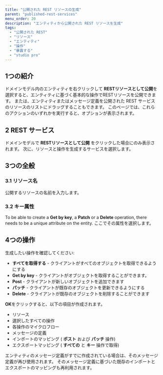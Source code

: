 ```yaml
---
title: "公開された REST リソースの生成"
parent: "published-rest-services"
menu_order: 20
description: "エンティティから公開された REST リソースを生成"
tags:
  - "公開された REST"
  - "リソース"
  - "エンティティ"
  - "操作"
  - "暴露する"
  - "studio pro"
---
```


## 1つの紹介

ドメインモデル内のエンティティを右クリックして **RESTリソースとして公開**を選択すると、エンティティに基づく基本的な操作でRESTリソースを公開できます。 または、エンティティまたはメッセージ定義を公開された REST サービスのリソースのリストにドラッグすることもできます。 このページでは、これらのアクションのいずれかを実行すると、オプションが表示されます。

## 2 REST サービス

ドメインモデルで **RESTリソースとして公開** をクリックした場合にのみ表示されます。 次に、リソースと操作を生成するサービスを選択します。

## 3つの全般

### 3.1 リソース名

公開するリソースの名前を入力します。

### 3.2 キー属性

To be able to create a **Get by key**, a **Patch** or a **Delete** operation, there needs to be a unique attribute on the entity. ここでその属性を選択します。

## 4つの操作

生成したい操作を確認してください:

* **すべてを取得する** - クライアントがすべてのオブジェクトを取得できるようにする
* **Get by key** - クライアントがオブジェクトを取得することができます。
* **Post** - クライアントが新しいオブジェクトを追加できます
* **パッチ** - クライアントが既存のオブジェクトを更新できるようにする
* **Delete** - クライアントが既存のオブジェクトを削除することができます

**OK**をクリックすると、以下の項目が作成されます。

* リソース
* 選択したすべての操作
* 各操作のマイクロフロー
* メッセージの定義
* インポートのマッピング ( **ポスト** および **パッチ** 操作)
* エクスポートマッピング ( **すべての** と **キー** 操作で取得)

エンティティのメッセージ定義がすでに作成されている場合は、そのメッセージ定義が再び使用されます。 そのメッセージ定義に基づいた既存のインポートとエクスポートのマッピングも再利用されます。
